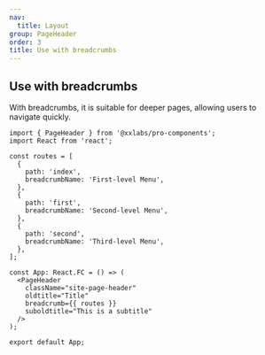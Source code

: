 ```yaml
---
nav:
  title: Layout
group: PageHeader
order: 3
title: Use with breadcrumbs
---
```


## Use with breadcrumbs

With breadcrumbs, it is suitable for deeper pages, allowing users to navigate quickly.

```tsx
import { PageHeader } from '@xxlabs/pro-components';
import React from 'react';

const routes = [
  {
    path: 'index',
    breadcrumbName: 'First-level Menu',
  },
  {
    path: 'first',
    breadcrumbName: 'Second-level Menu',
  },
  {
    path: 'second',
    breadcrumbName: 'Third-level Menu',
  },
];

const App: React.FC = () => (
  <PageHeader
    className="site-page-header"
    oldtitle="Title"
    breadcrumb={{ routes }}
    suboldtitle="This is a subtitle"
  />
);

export default App;
```
